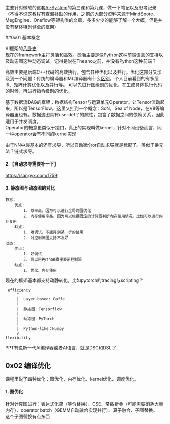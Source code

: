 主要针对微软的这套[AI-System](https://microsoft.github.io/AI-System/)的第三课和第九课，做一下笔记以及思考记录  
（不得不说这教程有查漏补缺的作用，之前的大部分资料来源于MindSpore、MegEngine、Oneflow等架构类的文章，多多少少的能够了解一个大概，但是并没有整体特别健全的框架）

##0x01 基本概念

AI框架的[八卦史](https://mp.weixin.qq.com/s/PQLQ0nN0fM4PPkhEUXfOmw)  
现在的framework主打灵活和高效。灵活主要是像Python这种前端语言的支持以及动态图这种动态调试。记得是说在Theano之前，并没有Python这种前端？  

高效主要是后端C++代码的高效执行，包含各种优化以及并行。优化这部分又涉及到一个问题：传统的编译器和ML编译器有什么[区别](https://www.zhihu.com/question/396105855)。个人目前看到的有多层IR、矩阵计算优化以及并行等。 可以先进行图级别的优化，在生成具体执行代码的时候，再进行指令级别的优化。 

基于数据流DAG的框架：数据结构Tensor与运算单元Operator。让Tensor流动起来，所以是TensorFlow。这里又扯到一个概念：SoN，Sea of Node，在V8等编译器里也有。数据流图具有use-def？的属性，包含了数据之间的依赖关系，因此适用于并发调度。  
Operator的概念更类似于接口，真正的实现叫做kernel，针对不同设备而言，同一种operator会有不同的kernel实现    

由于NN中最基本的还有求导，所以自动微分or自动求导就是标配了。类似于换元法？链式求导。  


#### 2.【自动求导需要补一下】
https://sangyx.com/1759

#### 3. 静态图与动态图的对比

```
静态：
	优点： 
		1. 效率高，因为可以进行全局的图优化
		2. 内存使用率高，因为可以根据固定的计算图判断内存使用情况。比如可以进行内存复用
	缺点：
		1. 难调试，不能得到某一步的结果
		2. 对控制流图支持不友好
动态：
	优点：
		1. 好调试
		2. 可以用Python直接表示控制流
	缺点：
		1. 优化、内存使用
```

现在的框架基本都支持动静转化，比如pytorch的tracing与scripting？

```
 efficiency
     ^
     |	Layer-based: Caffe
     |
     |	静态图：Tensorflow
     |
     |	动态图：PyTorch
     |
     |	Python-like：Numpy
     v
flexibility
```

PPT有说新一代AI编译器或者AI语言，就是DSC和DSL了  

## 0x02 编译优化

课程里说了四种优化：图优化、内存优化、kernel优化、调度优化。

#### 1. 图优化

针对计算图进行：表达式化简（等价替换）、CSE、常数折叠（可能需要消耗大量内存）、operator batch（GEMM自动融合实现并行）、算子融合、子图替换。  
这个子图替换有点东西



